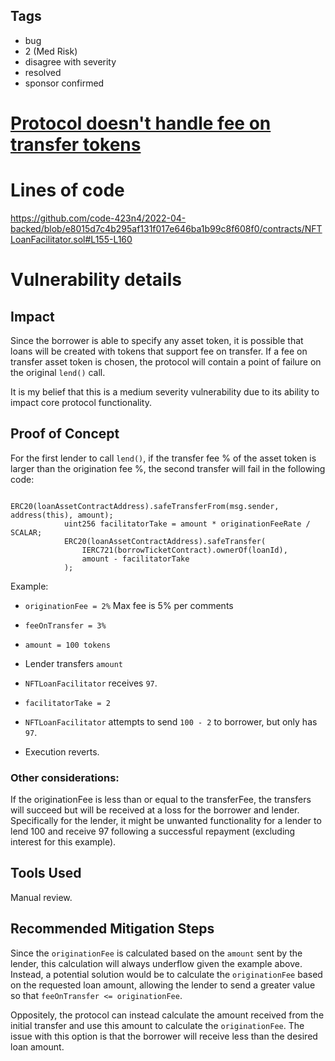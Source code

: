 ## Tags

- bug
- 2 (Med Risk)
- disagree with severity
- resolved
- sponsor confirmed

# [Protocol doesn't handle fee on transfer tokens](https://github.com/code-423n4/2022-04-backed-findings/issues/75) 

# Lines of code

https://github.com/code-423n4/2022-04-backed/blob/e8015d7c4b295af131f017e646ba1b99c8f608f0/contracts/NFTLoanFacilitator.sol#L155-L160


# Vulnerability details

## Impact
Since the borrower is able to specify any asset token, it is possible that loans will be created with tokens that support fee on transfer. If a fee on transfer asset token is chosen, the protocol will contain a point of failure on the original `lend()` call.

It is my belief that this is a medium severity vulnerability due to its ability to impact core protocol functionality.

## Proof of Concept

For the first lender to call `lend()`, if the transfer fee % of the asset token is larger than the origination fee %, the second transfer will fail in the following code:

```
            ERC20(loanAssetContractAddress).safeTransferFrom(msg.sender, address(this), amount);
            uint256 facilitatorTake = amount * originationFeeRate / SCALAR;
            ERC20(loanAssetContractAddress).safeTransfer(
                IERC721(borrowTicketContract).ownerOf(loanId),
                amount - facilitatorTake
            );
```

Example:
- `originationFee = 2%` Max fee is 5% per comments
- `feeOnTransfer = 3%`
- `amount = 100 tokens`

- Lender transfers `amount`
- `NFTLoanFacilitator` receives `97`.
- `facilitatorTake = 2`
- `NFTLoanFacilitator` attempts to send `100 - 2` to borrower, but only has `97`.
- Execution reverts.

### Other considerations:
If the originationFee is less than or equal to the transferFee, the transfers will succeed but will be received at a loss for the borrower and lender. Specifically for the lender, it might be unwanted functionality for a lender to lend 100 and receive 97 following a successful repayment (excluding interest for this example).

## Tools Used
Manual review.

## Recommended Mitigation Steps
Since the `originationFee` is calculated based on the `amount` sent by the lender, this calculation will always underflow given the example above. Instead, a potential solution would be to calculate the `originationFee` based on the requested loan amount, allowing the lender to send a greater value so that `feeOnTransfer <= originationFee`.

Oppositely, the protocol can instead calculate the amount received from the initial transfer and use this amount to calculate the `originationFee`. The issue with this option is that the borrower will receive less than the desired loan amount.

